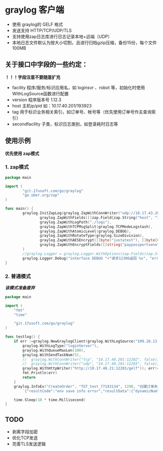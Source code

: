 # graylog 客户端

-   使用 graylog的 GELF 格式
-   发送支持 HTTP/TCP/UDP/TLS
-   支持使用zap日志库进行日志记录本地+远端（UDP）
-   本地日志文件默认为按大小切割，且进行归档gzip压缩，备份15份，每个文件100MB

## 关于接口中字段的一些约定：
**！！！字段注意不要随意扩充**

-   facility 程序/服务/标识应用名，如 loginsvr 、robot 等，初始化时使用WithLogSource函数进行配置
-   version 程序版本号 1.12.3
-   host 主机ip/pid 如：10.17.40.201/193923
-   tag 用于标识业务相关索引，如订单号、帐号等（优先使用订单号作主查询索引）
-   secondfacility 子类，标识日志类别，如登录耗时日志等

## 使用示例
**优先使用 zap模式**

### 1. zap模式
```go
package main

import (
        "git.17usoft.com/go/graylog"
        "go.uber.org/zap"
)

func main() {
        graylog.InitZapLog(graylog.ZapWithConnWriter("udp://10.17.43.201:12203", false),
                graylog.ZapWithFields([]zap.Field{zap.String("host", "10.17.40.201/193923"), zap.String("facility", "robot"), zap.String("_secondfacility", "qp")}),
                graylog.ZapWithLogPath("./logs"),
                graylog.ZapWithTCPMsgSplit(graylog.TCPModeLogstash),
                graylog.ZapWithAtomicLevel(graylog.DEBUG),
                graylog.ZapWithRotateType(graylog.SizeDivision),
                graylog.ZapWithAESEncrypt([]byte("justatest"), []byte{0x5a, 0xe3, 0xf0, 0x46, 0xcc, 0x11, 0xb4, 0x45, 0x09, 0x04, 0x47, 0x58, 0x00, 0xbf, 0x88, 0xd5}),
                graylog.ZapWithEncryptFields([]string{"paypassportseno", "mobile", "payrealname", `(?i)mobile_? ?no`, `(?i)user_? ?name`, "password", "id_no", "passportseno", "student_no"}, 1),
        )
        //graylog.Logger = graylog.Logger.WithOptions(zap.Fields(zap.String("robot_version", "1.72134"), zap.String("appVersion", "5.1.13")))
        graylog.Logger.Debug("interface DEBUG "+"请求12306返回 %s", "error.html")
}
```
### 2. 普通模式
***该模式准备废弃***
```go
package main

import (
	"fmt"
	"time"

	"git.17usoft.com/go/graylog"
)

func testlog() {
	if err :=graylog.NewGraylogClient(graylog.WithLogSource("109.20.13.30/83129/serverid"),
		graylog.WithLogType("loginServer"),
		graylog.WithQueueMaxLen(100),
		graylog.WithSendTaskNum(5),
		//	graylog.WithConnWriter("tcp", "10.17.40.201:12202", false),
		//	graylog.WithConnWriter("udp", "10.17.40.201:12203", false),
		graylog.WithHttpWriter("http://10.17.40.21:12201/gelf")); err!=nil{
		fmt.Println(err)
		return
	}
	graylog.InfoEx("CreateOrder", "TGT_test_77193134", 1290, "创建订单失败:%s",
		`{"resultCode":"env save info error","resultData":{"dynamicNum":"2","dynamicTrace":"UXQ4uqhbeP8Hl56Nwv5HAeIrKUue5MZjh1QbhNoEr+oBa9XxtLLye2hKlsZ5AQAA","resultType":"dynamic"},"success":false}`)

	time.Sleep(10 * time.Millisecond)
}
```
## TODO
- 剥离字段加密
- 优化TCP发送
- 完善TLS发送逻辑

